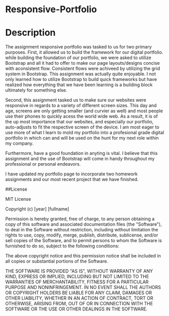 # Responsive-Portfolio



# Description

The assignment responsive portfolio was tasked to us for two primary purposes.
First, it allowed us to build the framework for our digital portfolio.  while building the foundation of our portfolio, 
we were asked to utilize Bootstrap and all it had to offer to make our page layouts/designs concise with aconsistent flow.
Consistent flows were achiveed by utilizing the grid system in Bootstrap.
This assignment was actually quite enjoyable.  I not only learned how to utilize Bootstrap to build quick frameworks but have realized how everything that we 
have been learning is a building block ultimately for something else.

Second, this assignment tasked us to make sure our websites were responsive in regards to a variety of different screen sizes.  This day and age, screens are only getting smaller (and curvier as well) and most people use their phones to quickly acess the world wide web.  As a result, it is of the up most importance that our websites, and especially our portfolio, auto-adjusts to fit the respective screen of the device.  I am most eager to use more of what I learn to mold my portfolio into a profesional grade digital portfolio in which can and will be used on the hunt for my next role within my company.

Furthermore, have a good foundation in anyting is vital.  I believe that this assignment and the use of Bootstrap will come in handy throughout my professional or personal endeavors.

I have updated my portfolio page to incorporate two homework assignments and our most recent project that we have finished.





##License

MIT License

Copyright (c) [year] [fullname]

Permission is hereby granted, free of charge, to any person obtaining a copy
of this software and associated documentation files (the "Software"), to deal
in the Software without restriction, including without limitation the rights
to use, copy, modify, merge, publish, distribute, sublicense, and/or sell
copies of the Software, and to permit persons to whom the Software is
furnished to do so, subject to the following conditions:

The above copyright notice and this permission notice shall be included in all
copies or substantial portions of the Software.

THE SOFTWARE IS PROVIDED "AS IS", WITHOUT WARRANTY OF ANY KIND, EXPRESS OR
IMPLIED, INCLUDING BUT NOT LIMITED TO THE WARRANTIES OF MERCHANTABILITY,
FITNESS FOR A PARTICULAR PURPOSE AND NONINFRINGEMENT. IN NO EVENT SHALL THE
AUTHORS OR COPYRIGHT HOLDERS BE LIABLE FOR ANY CLAIM, DAMAGES OR OTHER
LIABILITY, WHETHER IN AN ACTION OF CONTRACT, TORT OR OTHERWISE, ARISING FROM,
OUT OF OR IN CONNECTION WITH THE SOFTWARE OR THE USE OR OTHER DEALINGS IN THE
SOFTWARE.


